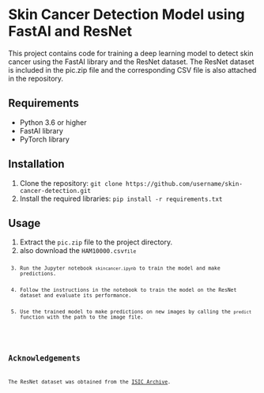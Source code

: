 
<!DOCTYPE html>
<html>
<head>
	<meta charset="UTF-8">
	<title>Skin Cancer Detection Model using FastAI and ResNet</title>
</head>
<body>
	<h1>Skin Cancer Detection Model using FastAI and ResNet</h1>
	<p>This project contains code for training a deep learning model to detect skin cancer using the FastAI library and the ResNet dataset. The ResNet dataset is included in the pic.zip file and the corresponding CSV file is also attached in the repository.</p>
  <h2>Requirements</h2>
<ul>
	<li>Python 3.6 or higher</li>
	<li>FastAI library</li>
	<li>PyTorch library</li>
</ul>

<h2>Installation</h2>
<ol>
	<li>Clone the repository: <code>git clone https://github.com/username/skin-cancer-detection.git</code></li>
	<li>Install the required libraries: <code>pip install -r requirements.txt</code></li>
</ol>

<h2>Usage</h2>
<ol>
	<li>Extract the <code>pic.zip</code> file to the project directory.</li> <li>also download the <code>HAM10000.csv<code>file</li>
	<li>Run the Jupyter notebook <code>skincancer.ipynb</code> to train the model and make predictions.</li>
	<li>Follow the instructions in the notebook to train the model on the ResNet dataset and evaluate its performance.</li>
	<li>Use the trained model to make predictions on new images by calling the <code>predict</code> function with the path to the image file.</li>
</ol>

<h2>Acknowledgements</h2>
<p>The ResNet dataset was obtained from the <a href="https://www.isic-archive.com/#!/topWithHeader/onlyHeaderTop/gallery">ISIC Archive</a>.</p>


</body>
</html>
